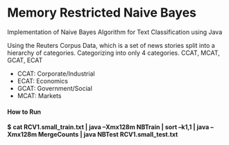 # Memory Restricted Naive Bayes
Implementation of Naive Bayes Algorithm for Text Classification using Java

Using the Reuters Corpus Data, which is a set of news stories split into a hierarchy of categories. Categorizing into only 4 categories.
CCAT, MCAT, GCAT, ECAT

- CCAT: Corporate/Industrial
- ECAT: Economics
- GCAT: Government/Social
- MCAT: Markets

#### How to Run
  **$** **cat RCV1.small_train.txt | java –Xmx128m NBTrain | sort –k1,1 | java –Xmx128m MergeCounts | java NBTest RCV1.small_test.txt**
